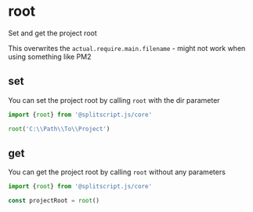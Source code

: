 # root

Set and get the project root

This overwrites the `actual.require.main.filename` - might not work when using something like PM2



## set

You can set the project root by calling `root` with the dir parameter

```typescript
import {root} from '@splitscript.js/core'

root('C:\\Path\\To\\Project')
```

## get

You can get the project root by calling `root` without any parameters

```typescript
import {root} from '@splitscript.js/core'

const projectRoot = root()
```

